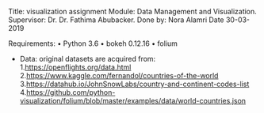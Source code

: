 Title: visualization assignment 
Module: Data Management and Visualization.  
Supervisor:  Dr. Dr. Fathima Abubacker. 
Done by: Nora Alamri 
Date 30-03-2019

Requirements:
	•	Python 3.6 
	•	bokeh 0.12.16 
	•	folium 

- Data: 
original datasets are acquired from: 
1.https://openflights.org/data.html
2.https://www.kaggle.com/fernandol/countries-of-the-world
3.https://datahub.io/JohnSnowLabs/country-and-continent-codes-list
4.https://github.com/python-visualization/folium/blob/master/examples/data/world-countries.json

